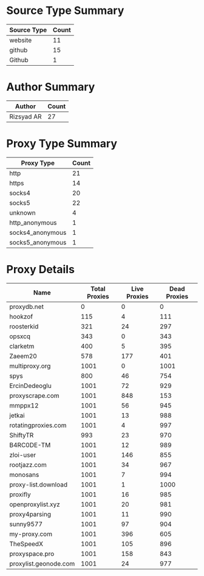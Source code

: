 # Source Type Summary

| Source Type | Count |
|-------------|-------|
| website | 11 |
| github | 15 |
| Github | 1 |


# Author Summary

| Author | Count |
|--------|-------|
| Rizsyad AR | 27 |


# Proxy Type Summary

| Proxy Type | Count |
|------------|-------|
| http | 21 |
| https | 14 |
| socks4 | 20 |
| socks5 | 22 |
| unknown | 4 |
| http_anonymous | 1 |
| socks4_anonymous | 1 |
| socks5_anonymous | 1 |


# Proxy Details

| Name | Total Proxies | Live Proxies | Dead Proxies |
|------|---------------|--------------|---------------|
| proxydb.net | 0 | 0 | 0 |
| hookzof | 115 | 4 | 111 |
| roosterkid | 321 | 24 | 297 |
| opsxcq | 343 | 0 | 343 |
| clarketm | 400 | 5 | 395 |
| Zaeem20 | 578 | 177 | 401 |
| multiproxy.org | 1001 | 0 | 1001 |
| spys | 800 | 46 | 754 |
| ErcinDedeoglu | 1001 | 72 | 929 |
| proxyscrape.com | 1001 | 848 | 153 |
| mmppx12 | 1001 | 56 | 945 |
| jetkai | 1001 | 13 | 988 |
| rotatingproxies.com | 1001 | 4 | 997 |
| ShiftyTR | 993 | 23 | 970 |
| B4RC0DE-TM | 1001 | 12 | 989 |
| zloi-user | 1001 | 146 | 855 |
| rootjazz.com | 1001 | 34 | 967 |
| monosans | 1001 | 7 | 994 |
| proxy-list.download | 1001 | 1 | 1000 |
| proxifly | 1001 | 16 | 985 |
| openproxylist.xyz | 1001 | 20 | 981 |
| proxy4parsing | 1001 | 11 | 990 |
| sunny9577 | 1001 | 97 | 904 |
| my-proxy.com | 1001 | 396 | 605 |
| TheSpeedX | 1001 | 105 | 896 |
| proxyspace.pro | 1001 | 158 | 843 |
| proxylist.geonode.com | 1001 | 24 | 977 |

